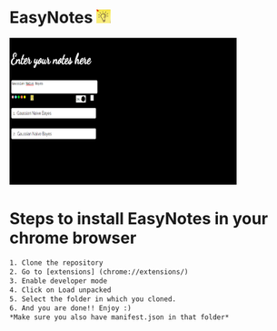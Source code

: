 # EasyNotes <img src="note.jpg" width = "25"> 
<img src="1.png" width="400">

# Steps to install EasyNotes in your chrome browser
```
1. Clone the repository
2. Go to [extensions] (chrome://extensions/)
3. Enable developer mode
4. Click on Load unpacked
5. Select the folder in which you cloned.
6. And you are done!! Enjoy :)
*Make sure you also have manifest.json in that folder*
```